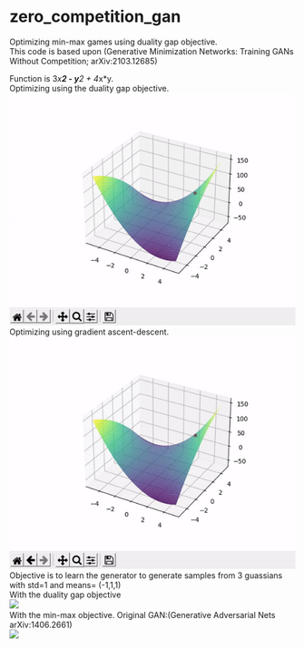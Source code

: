 # zero_competition_gan
Optimizing min-max games using duality gap objective. </br>
This code is based upon (Generative Minimization Networks: Training GANs Without Competition; arXiv:2103.12685)

Function is 3*x**2 - y**2 + 4*x*y. </br>
Optimizing using the duality gap objective. </br> 
![](duality_gap_objective.gif)
</br> 
Optimizing using gradient ascent-descent.</br> 
![](min_max_optimization.gif)
</br>
Objective is to learn the generator to generate samples from 3 guassians with std=1 and means= (-1,1,1) </br>
With the duality gap objective </br>
![](duality_modality.gif)
</br>
With the min-max objective. Original GAN:(Generative Adversarial Nets arXiv:1406.2661) </br>
![](gan_modality.gif)
